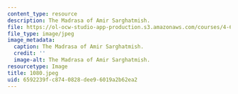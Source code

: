 ```yaml
---
content_type: resource
description: The Madrasa of Amir Sarghatmish.
file: https://ol-ocw-studio-app-production.s3.amazonaws.com/courses/4-615-the-architecture-of-cairo-spring-2002/6592239fc8740828dee96019a2b62ea2_1080.jpeg
file_type: image/jpeg
image_metadata:
  caption: The Madrasa of Amir Sarghatmish.
  credit: ''
  image-alt: The Madrasa of Amir Sarghatmish.
resourcetype: Image
title: 1080.jpeg
uid: 6592239f-c874-0828-dee9-6019a2b62ea2
---
```

